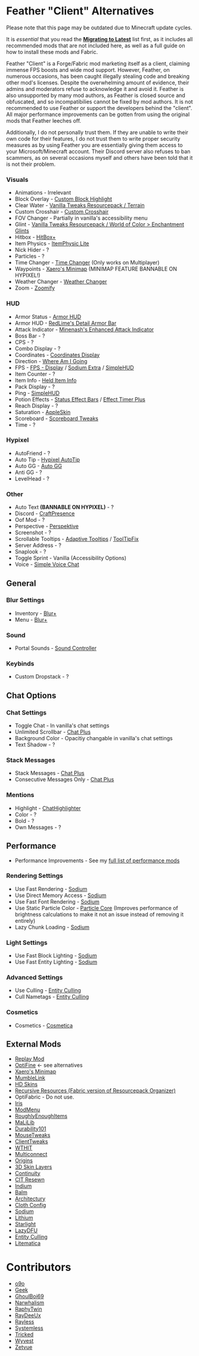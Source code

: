 # Feather "Client" Alternatives

Please note that this page may be outdated due to Minecraft update cycles.

It is *essential* that you read the **[Migrating to Latest](https://alternatives.microcontrollers.dev/latest/migrating)** list first, as it includes all recommended mods that are not included here, as well as a full guide on how to install these mods and Fabric.

Feather "Client" is a Forge/Fabric mod marketing itself as a client, claiming immense FPS boosts and wide mod support.
However, Feather, on numerous occasions, has been caught illegally stealing code and breaking other mod's licenses.
Despite the overwhelming amount of evidence, their admins and moderators refuse to acknowledge it and avoid it.
Feather is also unsupported by many mod authors, as Feather is closed source and obfuscated, and so incompatibilies cannot
be fixed by mod authors. It is not recommended to use Feather or support the developers behind the "client". All major
performance improvements can be gotten from using the original mods that Feather leeches off.

Additionally, I do not personally trust them. If they are unable to write their own code for their features, I do not trust
them to write proper security measures as by using Feather you are essentially giving them access to your Microsoft/Minecraft
account. Their Discord server also refuses to ban scammers, as on several occasions myself and others have been told that it
is not their problem.

### Visuals

* Animations - Irrelevant
* Block Overlay - [Custom Block Highlight](https://modrinth.com/mod/custom-block-highlight)
* Clear Water - [Vanilla Tweaks Resourcepack / Terrain](https://vanillatweaks.net/picker/resource-packs)
* Custom Crosshair - [Custom Crosshair](https://modrinth.com/mod/custom-crosshair-mod)
* FOV Changer - Partially in vanilla's accessibility menu
* Glint - [Vanilla Tweaks Resourcepack / World of Color > Enchantment Glints](https://vanillatweaks.net/picker/resource-packs)
* Hitbox - [HitBox+](https://modrinth.com/mod/hitboxplus)
* Item Physics - [ItemPhysic Lite](https://modrinth.com/mod/itemphysic-lite)
* Nick Hider - ?
* Particles - ?
* Time Changer - [Time Changer](https://modrinth.com/mod/time-changer) (Only works on Multiplayer)
* Waypoints - [Xaero's Minimap](https://modrinth.com/mod/xaeros-minimap) (MINIMAP FEATURE BANNABLE ON HYPIXEL!)
* Weather Changer - [Weather Changer](https://modrinth.com/mod/weather-changer)
* Zoom - [Zoomify](https://modrinth.com/mod/zoomify)

### HUD

* Armor Status - [Armor HUD](https://modrinth.com/mod/ukus-armor-hud)
* Armor HUD - [RedLime's Detail Armor Bar](https://modrinth.com/mod/detail-armor-bar)
* Attack Indicator - [Minenash's Enhanced Attack Indicator](https://modrinth.com/mod/enhanced-attack-indicator)
* Boss Bar - ?
* CPS - ?
* Combo Display - ?
* Coordinates - [Coordinates Display](https://modrinth.com/mod/coordinates-display)
* Direction - [ Where Am I Going](https://modrinth.com/mod/waig)
* FPS - [FPS - Display](https://modrinth.com/mod/fpsdisplay) / [Sodium Extra](https://modrinth.com/mod/sodium-extra) / [SimpleHUD](https://modrinth.com/mod/simplehud)
* Item Counter - ?
* Item Info - [Held Item Info](https://modrinth.com/mod/held-item-info)
* Pack Display - ?
* Ping - [SimpleHUD](https://modrinth.com/mod/simplehud)
* Potion Effects - [Status Effect Bars](https://modrinth.com/mod/status-effect-bars) / [Effect Timer Plus](https://modrinth.com/mod/effecttimerplus)
* Reach Display - ?
* Saturation - [AppleSkin](https://modrinth.com/mod/appleskin)
* Scoreboard - [Scoreboard Tweaks](https://modrinth.com/mod/scoreboardtweaks)
* Time - ?

### Hypixel

* AutoFriend - ?
* Auto Tip - [Hypixel AutoTip](https://modrinth.com/mod/hypixelautotip)
* Auto GG - [Auto GG](https://modrinth.com/mod/auto-gg)
* Anti GG - ?
* LevelHead - ?

### Other

* Auto Text **(BANNABLE ON HYPIXEL)** - ?
* Discord - [CraftPresence](https://modrinth.com/mod/craftpresence)
* Oof Mod - ?
* Perspective - [Perspektive](https://modrinth.com/mod/perspektive)
* Screenshot - ?
* Scrollable Tooltips - [Adaptive Tooltips](https://modrinth.com/mod/adaptive-tooltips) / [ToolTipFix](https://modrinth.com/mod/tooltipfix)
* Server Address - ?
* Snaplook - ?
* Toggle Sprint - Vanilla (Accessibility Options)
* Voice - [Simple Voice Chat](https://modrinth.com/plugin/simple-voice-chat)

## General

### Blur Settings

* Inventory - [Blur+](https://modrinth.com/mod/blur-fabric)
* Menu - [Blur+](https://modrinth.com/mod/blur-fabric)

### Sound

* Portal Sounds - [Sound Controller](https://modrinth.com/mod/sound-controller)

### Keybinds

* Custom Dropstack - ?

## Chat Options

### Chat Settings

* Toggle Chat - In vanilla's chat settings
* Unlimited Scrollbar - [Chat Plus](https://modrinth.com/mod/chat-plus)
* Background Color - Opacitiy changable in vanilla's chat settings
* Text Shadow - ?

### Stack Messages

* Stack Messages - [Chat Plus](https://modrinth.com/mod/chat-plus)
* Consecutive Messages Only - [Chat Plus](https://modrinth.com/mod/chat-plus)

### Mentions

* Highlight - [ChatHighlighter](https://modrinth.com/mod/chathighlighter)
* Color - ?
* Bold - ?
* Own Messages - ?

## Performance

* Performance Improvements - See my [full list of performance mods](https://alternatives.microcontrollers.dev/latest/migrating/#performance)

### Rendering Settings

* Use Fast Rendering - [Sodium](https://modrinth.com/mod/sodium)
* Use Direct Memory Access - [Sodium](https://modrinth.com/mod/sodium)
* Use Fast Font Rendering - [Sodium](https://modrinth.com/mod/sodium)
* Use Static Particle Color - [Particle Core](https://modrinth.com/mod/particle-core) (Improves performance of brightness calculations to make it not an issue instead of removing it entirely)
* Lazy Chunk Loading - [Sodium](https://modrinth.com/mod/sodium)

### Light Settings

* Use Fast Block Lighting - [Sodium](https://modrinth.com/mod/sodium)
* Use Fast Entity Lighting - [Sodium](https://modrinth.com/mod/sodium)

### Advanced Settings

* Use Culling - [Entity Culling](https://modrinth.com/mod/entityculling)
* Cull Nametags - [Entity Culling](https://modrinth.com/mod/entityculling)

### Cosmetics

* Cosmetics - [Cosmetica](https://modrinth.com/mod/cosmetica)

## External Mods

* [Replay Mod](https://modrinth.com/mod/replaymod)
* [OptiFine](https://alternatives.microcontrollers.dev/latest/migrating/#optifine-replacements) <- see alternatives
* [Xaero's Minimap](https://modrinth.com/mod/xaeros-minimap)
* [MumbleLink](https://modrinth.com/mod/mumble-link)
* [HD Skins](https://www.hdskins.de)
* [Recursive Resources (Fabric version of Resourcepack Organizer)](https://modrinth.com/mod/recursiveresources)
* OptiFabric - Do not use.
* [Iris](https://modrinth.com/mod/iris)
* [ModMenu](https://modrinth.com/mod/modmenu)
* [RoughlyEnoughItems](https://modrinth.com/mod/rei)
* [MaLiLib](https://www.curseforge.com/minecraft/mc-mods/malilib)
* [Durability101](https://modrinth.com/mod/durability101)
* [MouseTweaks](https://modrinth.com/mod/mouse-tweaks)
* [ClientTweaks](https://modrinth.com/mod/client-tweaks)
* [WTHIT](https://modrinth.com/mod/wthit)
* [Multiconnect](https://modrinth.com/mod/multiconnect)
* [Origins](https://modrinth.com/mod/origins)
* [3D Skin Layers](https://modrinth.com/mod/3dskinlayers)
* [Continuity](https://modrinth.com/mod/continuity)
* [CIT Resewn](https://modrinth.com/mod/cit-resewn)
* [Indium](https://modrinth.com/mod/indium)
* [Balm](https://modrinth.com/mod/balm)
* [Architectury](https://modrinth.com/mod/architectury-api)
* [Cloth Config](https://modrinth.com/mod/cloth-config)
* [Sodium](https://modrinth.com/mod/sodium)
* [Lithium](https://modrinth.com/mod/lithium)
* [Starlight](https://www.modrinth.com/mod/starlight)
* [LazyDFU](https://modrinth.com/mod/lazydfu)
* [Entity Culling](https://modrinth.com/mod/entityculling)
* [Litematica](https://modrinth.com/mod/litematica)

# Contributors

* [o9o](https://www.youtube.com/@o9omc)
* [Geek](https://github.com/GamingGeek)
* [GhoulBoi69](https://github.com/GhoulBoii)
* [Narwhalism](https://www.twitch.tv/narwhalswim)
* [RaphyTwin](https://github.com/RaphyTwin)
* [RayDeeUx](https://github.com/RayDeeUx)
* [Rayless](https://github.com/UnderscoreRayless)
* [Systemless](https://github.com/SystemlessDev)
* [Tricked](https://github.com/Tricked-dev)
* [Wyvest](https://github.com/Wyvest)
* [Zetvue](https://zetvue.github.io)
